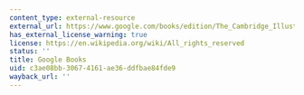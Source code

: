 ```yaml
---
content_type: external-resource
external_url: https://www.google.com/books/edition/The_Cambridge_Illustrated_History_of_Chi/L5h-EAAAQBAJ?hl=en&gbpv=1
has_external_license_warning: true
license: https://en.wikipedia.org/wiki/All_rights_reserved
status: ''
title: Google Books
uid: c3ae08bb-3067-4161-ae36-ddfbae84fde9
wayback_url: ''
---
```

